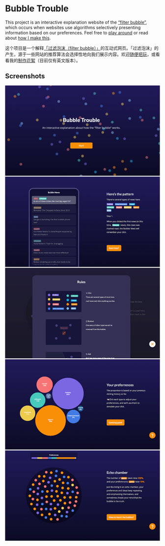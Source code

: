 # Bubble Trouble
This project is an interactive explanation website of the [“filter bubble”](https://en.wikipedia.org/wiki/Filter_bubble), which occurs when websites use algorithms selectively presenting information based on our preferences. Feel free to [play around](https://sylvesterlau.xyz/bubble-trouble/) or read about [how I make this](https://sylvesterlau.xyz/work/filter-bubble.html).

这个项目是一个解释[「过滤泡沫（filter bubble）」](https://zh.wikipedia.org/zh-cn/過濾氣泡)的互动式网页。「过滤泡沫」的产生，源于一些网站的推荐算法会选择性地向我们展示内容。欢迎[随便把玩](https://sylvesterlau.xyz/bubble-trouble/)，或看看我的[制作花絮](https://sylvesterlau.xyz/work/filter-bubble.html)（目前仅有英文版本）。

## Screenshots
![image](https://github.com/sylvesterlau/bubble-trouble/raw/master/screenshots/screenshot_1.png)
![image](https://github.com/sylvesterlau/bubble-trouble/raw/master/screenshots/screenshot_2.png)
![image](https://github.com/sylvesterlau/bubble-trouble/raw/master/screenshots/screenshot_3.png)
![image](https://github.com/sylvesterlau/bubble-trouble/raw/master/screenshots/screenshot_4.png)
![image](https://github.com/sylvesterlau/bubble-trouble/raw/master/screenshots/screenshot_5.png)
